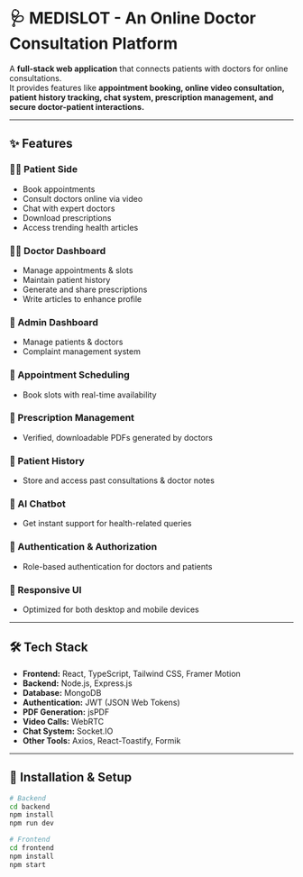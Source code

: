 # 🩺 **MEDISLOT - An Online Doctor Consultation Platform**

A **full-stack web application** that connects patients with doctors for online consultations.  
It provides features like **appointment booking, online video consultation, patient history tracking, chat system, prescription management, and secure doctor-patient interactions.**

---

## ✨ **Features**

### 🧑‍💻 Patient Side
- Book appointments  
- Consult doctors online via video  
- Chat with expert doctors  
- Download prescriptions  
- Access trending health articles  

### 👩‍⚕️ Doctor Dashboard
- Manage appointments & slots  
- Maintain patient history  
- Generate and share prescriptions  
- Write articles to enhance profile  

### 🔐 Admin Dashboard
- Manage patients & doctors  
- Complaint management system  

### 📅 Appointment Scheduling
- Book slots with real-time availability  

### 💊 Prescription Management
- Verified, downloadable PDFs generated by doctors  

### 📜 Patient History
- Store and access past consultations & doctor notes  

### 🤖 AI Chatbot
- Get instant support for health-related queries  

### 🔐 Authentication & Authorization
- Role-based authentication for doctors and patients  

### 📱 Responsive UI
- Optimized for both desktop and mobile devices  

---

## 🛠️ **Tech Stack**
- **Frontend:** React, TypeScript, Tailwind CSS, Framer Motion  
- **Backend:** Node.js, Express.js  
- **Database:** MongoDB  
- **Authentication:** JWT (JSON Web Tokens)  
- **PDF Generation:** jsPDF  
- **Video Calls:** WebRTC  
- **Chat System:** Socket.IO  
- **Other Tools:** Axios, React-Toastify, Formik  

---

## 🚀 **Installation & Setup**

```bash
# Backend
cd backend
npm install
npm run dev

# Frontend
cd frontend
npm install
npm start

